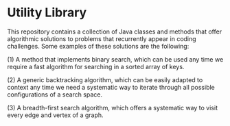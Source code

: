 # Utility Library

This repository contains a collection of Java classes and methods that offer algorithmic solutions to problems that recurrently appear in coding challenges. Some examples of these solutions are the following:

(1) A method that implements binary search, which can be used any time we require a fast algorithm for searching in a sorted array of keys.

(2) A generic backtracking algorithm, which can be easily adapted to context any time we need a systematic way to iterate through all possible configurations of a search space.

(3) A breadth-first search algorithm, which offers a systematic way to visit every edge and vertex of a graph.
